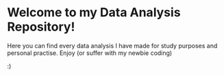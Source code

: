 # Welcome to my Data Analysis Repository!

Here you can find every data analysis I have made for study purposes and personal practise. 
Enjoy (or suffer with my newbie coding) 

:)
